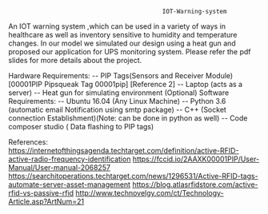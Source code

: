                                                IOT-Warning-system
   An IOT warning system ,which can be used in a variety of ways in healthcare as well as inventory sensitive to humidity and temperature changes. In our model we simulated our design using a heat gun and proposed our application for UPS monitoring system. Please refer the pdf slides for more details about the project. 

 
Hardware Requirements:
-- PIP Tags(Sensors and Receiver Module)[00001PIP Pipsqueak Tag 00001pip] [Reference 2]
-- Laptop (acts as a server)
-- Heat gun for simulating environment (Optional)
Software Requirements:
-- Ubuntu 16.04 (Any Linux Machine)
-- Python 3.6 (automatic email Notification using smtp package)
-- C++ (Socket connection Establishment)(Note: can be done in python as well)
-- Code composer studio ( Data flashing to PIP tags)


References:
https://internetofthingsagenda.techtarget.com/definition/active-RFID-active-radio-frequency-identification
https://fccid.io/2AAXK00001PIP/User-Manual/User-manual-2068257
https://searchitoperations.techtarget.com/news/1296531/Active-RFID-tags-automate-server-asset-management
https://blog.atlasrfidstore.com/active-rfid-vs-passive-rfid
http://www.technovelgy.com/ct/Technology-Article.asp?ArtNum=21
